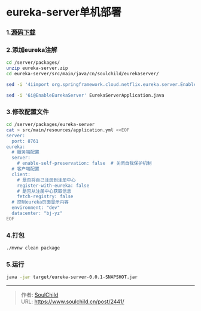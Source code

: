 # eureka-server单机部署

<!--more-->
### 1.[源码下载](https://start.spring.io/#!type=maven-project&language=java&platformVersion=2.3.12.RELEASE&packaging=jar&jvmVersion=1.8&groupId=cn.soulchild&artifactId=eureka-server&name=eureka-server&description=eureka%20server%20test&packageName=cn.soulchild.eureka-server&dependencies=cloud-eureka-server)


### 2.添加eureka注解
```bash
cd /server/packages/
unzip eureka-server.zip
cd eureka-server/src/main/java/cn/soulchild/eurekaserver/

sed -i '4iimport org.springframework.cloud.netflix.eureka.server.EnableEurekaServer;' EurekaServerApplication.java

sed -i '6i@EnableEurekaServer' EurekaServerApplication.java
```

### 3.修改配置文件
```bash
cd /server/packages/eureka-server
cat > src/main/resources/application.yml <<EOF
server:
  port: 8761
eureka:
  # 服务端配置
  server:
    # enable-self-preservation: false  # 关闭自我保护机制
  # 客户端配置
  client:
    # 是否将自己注册到注册中心
    register-with-eureka: false
    # 是否从注册中心获取信息
    fetch-registry: false
  # 控制eureka页面显示内容
  environment: "dev"
  datacenter: "bj-yz"
EOF
```

### 4.打包
```bash
./mvnw clean package
```

### 5.运行
```bash
java -jar target/eureka-server-0.0.1-SNAPSHOT.jar
```


---

> 作者: [SoulChild](https://www.soulchild.cn)  
> URL: https://www.soulchild.cn/post/2441/  

